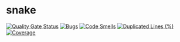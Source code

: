 # snake

[![Quality Gate Status](https://sonarcloud.io/api/project_badges/measure?project=NathanFouere_snake&metric=alert_status&token=95507e0b201d7451c9f5a9847797f55154cec595)](https://sonarcloud.io/summary/new_code?id=NathanFouere_snake)
[![Bugs](https://sonarcloud.io/api/project_badges/measure?project=NathanFouere_snake&metric=bugs&token=95507e0b201d7451c9f5a9847797f55154cec595)](https://sonarcloud.io/summary/new_code?id=NathanFouere_snake)
[![Code Smells](https://sonarcloud.io/api/project_badges/measure?project=NathanFouere_snake&metric=code_smells&token=95507e0b201d7451c9f5a9847797f55154cec595)](https://sonarcloud.io/summary/new_code?id=NathanFouere_snake)
[![Duplicated Lines (%)](https://sonarcloud.io/api/project_badges/measure?project=NathanFouere_snake&metric=duplicated_lines_density&token=95507e0b201d7451c9f5a9847797f55154cec595)](https://sonarcloud.io/summary/new_code?id=NathanFouere_snake)
[![Coverage](https://sonarcloud.io/api/project_badges/measure?project=NathanFouere_snake&metric=coverage&token=95507e0b201d7451c9f5a9847797f55154cec595)](https://sonarcloud.io/summary/new_code?id=NathanFouere_snake)